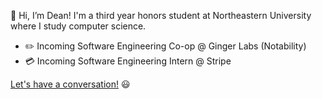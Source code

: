 👋 Hi, I’m Dean! I'm a third year honors student at Northeastern University where I study computer science.

- ✏️ Incoming Software Engineering Co-op @ Ginger Labs (Notability)
- 💳 Incoming Software Engineering Intern @ Stripe

[Let's have a conversation!](mailto:dacframe@gmail.com) 😃
